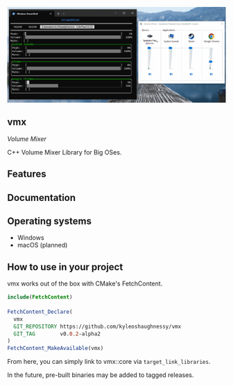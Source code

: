 <p align="center">
  <img src="./examples/ftxui-windows-observer/capture.gif" alt="Demo image"></img>
</p>

## vmx

<i>Volume Mixer</i>

C++ Volume Mixer Library for Big OSes.

## Features

## Documentation

## Operating systems
- Windows
- macOS (planned)

## How to use in your project

vmx works out of the box with CMake's FetchContent.
```cmake
include(FetchContent)

FetchContent_Declare(
  vmx
  GIT_REPOSITORY https://github.com/kyleoshaughnessy/vmx
  GIT_TAG        v0.0.2-alpha2
)
FetchContent_MakeAvailable(vmx)
```

From here, you can simply link to vmx::core via `target_link_libraries`.

In the future, pre-built binaries may be added to tagged releases.
